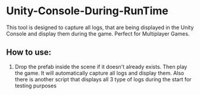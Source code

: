 # Unity-Console-During-RunTime

This tool is designed to capture all logs, that are being displayed in the Unity Console and display them during the game. Perfect for Multiplayer Games.


## How to use:
1. Drop the prefab inside the scene if it doesn't already exists. Then play the game. It will automatically capture all logs and display them. Also there is another script that displays all 3 type of logs during the start for testing purposes
